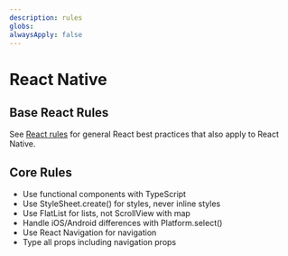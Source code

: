 ```yaml
---
description: rules
globs: 
alwaysApply: false
---
```


# React Native

## Base React Rules

See [React rules](./react.md) for general React best practices that also apply to React Native.

## Core Rules

- Use functional components with TypeScript
- Use StyleSheet.create() for styles, never inline styles
- Use FlatList for lists, not ScrollView with map
- Handle iOS/Android differences with Platform.select()
- Use React Navigation for navigation
- Type all props including navigation props